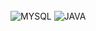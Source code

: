 ### 
<div style="display: inline_block">

<img align="center" alt="MYSQL"  src="https://img.shields.io/badge/MySQL-00000F?style=for-the-badge&logo=mysql&logoColor=whitee"/>

<img align="center" alt="JAVA"  src="https://img.shields.io/badge/Java-ED8B00?style=for-the-badge&logo=openjdk&logoColor=white"/>

</div>
